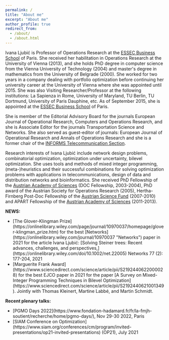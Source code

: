 ```yaml
---
permalink: /
title: "About me"
excerpt: "About me"
author_profile: true
redirect_from:
  - /about/
  - /about.html
---
```


Ivana Ljubić is Professor of Operations Research at the [ESSEC Business School](http://www.essec.edu/) of Paris. She received her habilitation in Operations Research at the University of Vienna (2013), and she holds PhD degree in computer science from the Vienna University of Technology (2004) and master's degree in mathematics from the University of Belgrade (2000). She worked for two years in a company dealing with portfolio optimization before continuing her university career at the University of Vienna where she was appointed until 2015. She was also Visiting Researcher/Professor at the following institutions: La Sapienza in Rome, University of Maryland, TU Berlin, TU Dortmund, University of Paris Dauphine, etc. As of September 2015, she is appointed at the [ESSEC Business School](http://www.essec.edu/) of Paris.

She is member of the Editorial Advisory Board for the journals European Journal of Operational Research, Computers and Operations Research, and she is Associate Editor for the journals Transportation Science and Networks. She also served as guest-editor of journals: European Journal of Operational Research and Annals of Operations Research and she is a former chair of the [INFORMS Telecommunication Section](https://www.informs.org/Community/Telecom).

Research interests of Ivana Ljubić include network design problems, combinatorial optimization, optimization under uncertainty, bilevel optimization. She uses tools and methods of mixed integer programming, (meta-)heuristics and their successful combinations for solving optimization problems with applications in telecommunications, design of data and distribution networks and bioinformatics.
She received PhD Fellowship of the [Austrian Academy of Sciences](http://www.oeaw.ac.at/en/austrian-academy-of-sciences/) (DOC Fellowship, 2003-2004), PhD award of the Austrian Society for Operations Research (2005), Hertha-Firnberg Post-Doc Fellowship of the [Austrian Science Fund](http://www.fwf.ac.at/) (2007-2010) and APART Fellowship of the [Austrian Academy of Sciences](http://www.oeaw.ac.at/en/austrian-academy-of-sciences/) (2011-2013).

**NEWS:**

<ul>
<li> [The Glover-Klingman Prize](https://onlinelibrary.wiley.com/page/journal/10970037/homepage/glover-klingman_prize.htm) for the best [Networks](https://onlinelibrary.wiley.com/journal/10970037 "Networks") paper in 2021 for the article Ivana Ljubić: [Solving Steiner trees: Recent advances, challenges, and perspectives,](https://onlinelibrary.wiley.com/doi/10.1002/net.22005) Networks 77 (2): 177-204, 2021

<li> [Marguerite Frank Award](https://www.sciencedirect.com/science/article/pii/S2192440622000028) for the best EJCO paper in 2021 for the paper [A Survey on Mixed-Integer Programming Techniques in Bilevel Optimization](https://www.sciencedirect.com/science/article/pii/S2192440621001349). Jointly with Thomas Kleinert, Martine Labbé, and Martin Schmidt.
</ul>  

**Recent plenary talks:** 

<ul>
<li> [PGMO Days 2022](https://www.fondation-hadamard.fr/fr/la-fmjh-soutient/recherche/home/pgmo-days/), Nov 29-30 2022, Paris

<li> [SIAM Conference on Optimization](https://www.siam.org/conferences/cm/program/invited-presentations/op21-invited-presentations) (OP21), July 2021 
</ul>
